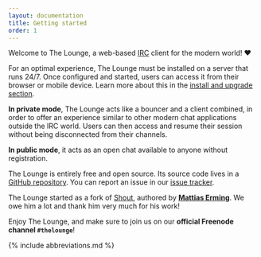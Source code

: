 ```yaml
---
layout: documentation
title: Getting started
order: 1
---
```


Welcome to The Lounge, a web-based
[IRC](https://en.wikipedia.org/wiki/Internet_Relay_Chat) client for the modern
world! ❤️

For an optimal experience, The Lounge must be installed on a server that runs
24/7. Once configured and started, users can access it from their browser or
mobile device. Learn more about this in the
[install and upgrade section](/docs/install-and-upgrade).

**In private mode**, The Lounge acts like a bouncer and a client combined, in
order to offer an experience similar to other modern chat applications outside
the IRC world. Users can then access and resume their session without being
disconnected from their channels.

**In public mode**, it acts as an open chat available to anyone without
registration.

The Lounge is entirely free and open source. Its source code lives in a
[GitHub repository](https://github.com/thelounge/thelounge). You can report an
issue in our [issue tracker](https://github.com/thelounge/thelounge/issues).

The Lounge started as a fork of [Shout](https://github.com/erming/shout),
authored by **[Mattias Erming](https://github.com/erming)**. We owe him a lot
and thank him very much for his work!

Enjoy The Lounge, and make sure to join us on our **official Freenode channel
`#thelounge`**!

{% include abbreviations.md %}
